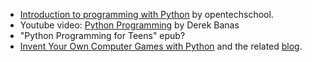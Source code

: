 - [Introduction to programming with Python](http://opentechschool.github.io/python-beginners/) by opentechschool.
- Youtube video: [Python Programming](https://www.youtube.com/watch?v=N4mEzFDjqtA) by Derek Banas
- "Python Programming for Teens" epub?
- [Invent Your Own Computer Games with Python](http://inventwithpython.com/chapters/) and the related [blog](http://inventwithpython.com/blog/).
